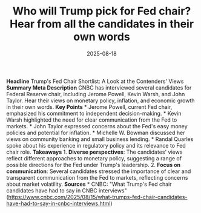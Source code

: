 ﻿---
title: Who will Trump pick for Fed chair? Hear from all the candidates in their own
  words
date: '2025-08-18'
category: Markets
image: "/images/generated/briefs/2025-08-18/who will trump pick for fed chair hear from all the candidat.svg"

summary: ''
slug: who will trump pick for fed chair hear from all the candidat
source_urls:
- https://www.cnbc.com/2025/08/15/what-trumps-fed-chair-candidates-have-had-to-say-in-cnbc-interviews.html
seo:
  title: Who will Trump pick for Fed chair? Hear from all the candidates in their
    own words | Hash n Hedge
  description: ''
  keywords:
  - news
  - markets
  - brief
---

**Headline** Trump's Fed Chair Shortlist: A Look at the Contenders' Views  **Summary Meta Description** CNBC has interviewed several candidates for Federal Reserve chair, including Jerome Powell, Kevin Warsh, and John Taylor. Hear their views on monetary policy, inflation, and economic growth in their own words.  **Key Points**  * Jerome Powell, current Fed chair, emphasized his commitment to independent decision-making. * Kevin Warsh highlighted the need for clear communication from the Fed to markets. * John Taylor expressed concerns about the Fed's easy money policies and potential for inflation. * Michelle W. Bowman discussed her views on community banking and small business lending. * Randal Quarles spoke about his experience in regulatory policy and its relevance to Fed chair role.  **Takeaways**  1. **Diverse perspectives**: The candidates' views reflect different approaches to monetary policy, suggesting a range of possible directions for the Fed under Trump's leadership. 2. **Focus on communication**: Several candidates stressed the importance of clear and transparent communication from the Fed to markets, reflecting concerns about market volatility.  **Sources** * CNBC: "What Trump's Fed chair candidates have had to say in CNBC interviews" (https://www.cnbc.com/2025/08/15/what-trumps-fed-chair-candidates-have-had-to-say-in-cnbc-interviews.html) 
